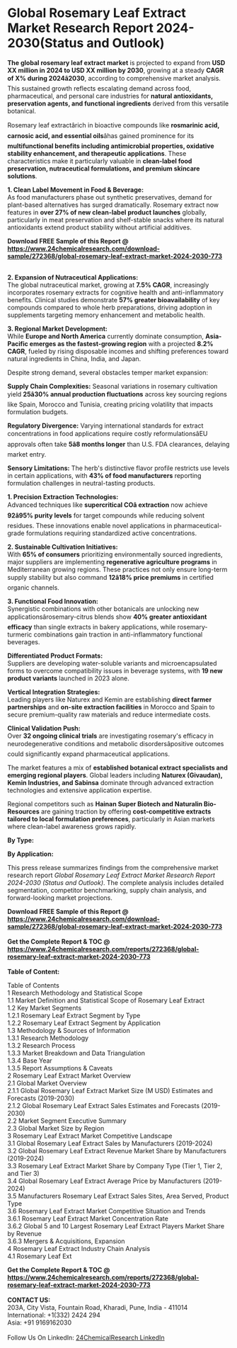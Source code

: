 <h1>Global Rosemary Leaf Extract Market Research Report 2024-2030(Status and Outlook)</h1><p><strong>The global rosemary leaf extract market</strong> is projected to expand from <strong>USD XX million in 2024 to USD XX million by 2030</strong>, growing at a steady <strong>CAGR of X% during 2024â2030</strong>, according to comprehensive market analysis. This sustained growth reflects escalating demand across food, pharmaceutical, and personal care industries for <strong>natural antioxidants, preservation agents, and functional ingredients</strong> derived from this versatile botanical.</p><p>Rosemary leaf extractârich in bioactive compounds like <strong>rosmarinic acid, carnosic acid, and essential oils</strong>âhas gained prominence for its <strong>multifunctional benefits including antimicrobial properties, oxidative stability enhancement, and therapeutic applications</strong>. These characteristics make it particularly valuable in <strong>clean-label food preservation, nutraceutical formulations, and premium skincare solutions</strong>.</p><p><strong>1. Clean Label Movement in Food &amp; Beverage:</strong><br>
As food manufacturers phase out synthetic preservatives, demand for plant-based alternatives has surged dramatically. Rosemary extract now features in <strong>over 27% of new clean-label product launches</strong> globally, particularly in meat preservation and shelf-stable snacks where its natural antioxidants extend product stability without artificial additives.</p><div><b>Download FREE Sample of this Report @ 
            <a href="https://www.24chemicalresearch.com/download-sample/272368/global-rosemary-leaf-extract-market-2024-2030-773">
            https://www.24chemicalresearch.com/download-sample/272368/global-rosemary-leaf-extract-market-2024-2030-773</a></b></div><br><p><strong>2. Expansion of Nutraceutical Applications:</strong><br>
The global nutraceutical market, growing at <strong>7.5% CAGR</strong>, increasingly incorporates rosemary extracts for cognitive health and anti-inflammatory benefits. Clinical studies demonstrate <strong>57% greater bioavailability</strong> of key compounds compared to whole herb preparations, driving adoption in supplements targeting memory enhancement and metabolic health.</p><p><strong>3. Regional Market Development:</strong><br>
While <strong>Europe and North America</strong> currently dominate consumption, <strong>Asia-Pacific emerges as the fastest-growing region</strong> with a projected <strong>8.2% CAGR</strong>, fueled by rising disposable incomes and shifting preferences toward natural ingredients in China, India, and Japan.</p><p>Despite strong demand, several obstacles temper market expansion:</p><p><strong>Supply Chain Complexities:</strong> Seasonal variations in rosemary cultivation yield <strong>25â30% annual production fluctuations</strong> across key sourcing regions like Spain, Morocco and Tunisia, creating pricing volatility that impacts formulation budgets.</p><p><strong>Regulatory Divergence:</strong> Varying international standards for extract concentrations in food applications require costly reformulationsâEU approvals often take <strong>5â8 months longer</strong> than U.S. FDA clearances, delaying market entry.</p><p><strong>Sensory Limitations:</strong> The herb's distinctive flavor profile restricts use levels in certain applications, with <strong>43% of food manufacturers</strong> reporting formulation challenges in neutral-tasting products.</p><p><strong>1. Precision Extraction Technologies:</strong><br>
Advanced techniques like <strong>supercritical COâ extraction</strong> now achieve <strong>92â95% purity levels</strong> for target compounds while reducing solvent residues. These innovations enable novel applications in pharmaceutical-grade formulations requiring standardized active concentrations.</p><p><strong>2. Sustainable Cultivation Initiatives:</strong><br>
With <strong>65% of consumers</strong> prioritizing environmentally sourced ingredients, major suppliers are implementing <strong>regenerative agriculture programs</strong> in Mediterranean growing regions. These practices not only ensure long-term supply stability but also command <strong>12â18% price premiums</strong> in certified organic channels.</p><p><strong>3. Functional Food Innovation:</strong><br>
Synergistic combinations with other botanicals are unlocking new applicationsârosemary-citrus blends show <strong>40% greater antioxidant efficacy</strong> than single extracts in bakery applications, while rosemary-turmeric combinations gain traction in anti-inflammatory functional beverages.</p><p><strong>Differentiated Product Formats:</strong><br>
    Suppliers are developing water-soluble variants and microencapsulated forms to overcome compatibility issues in beverage systems, with <strong>19 new product variants</strong> launched in 2023 alone.</p><p><strong>Vertical Integration Strategies:</strong><br>
    Leading players like Naturex and Kemin are establishing <strong>direct farmer partnerships</strong> and <strong>on-site extraction facilities</strong> in Morocco and Spain to secure premium-quality raw materials and reduce intermediate costs.</p><p><strong>Clinical Validation Push:</strong><br>
    Over <strong>32 ongoing clinical trials</strong> are investigating rosemary's efficacy in neurodegenerative conditions and metabolic disordersâpositive outcomes could significantly expand pharmaceutical applications.</p><p>The market features a mix of <strong>established botanical extract specialists and emerging regional players</strong>. Global leaders including <strong>Naturex (Givaudan), Kemin Industries, and Sabinsa</strong> dominate through advanced extraction technologies and extensive application expertise.</p><p>Regional competitors such as <strong>Hainan Super Biotech and Naturalin Bio-Resources</strong> are gaining traction by offering <strong>cost-competitive extracts tailored to local formulation preferences</strong>, particularly in Asian markets where clean-label awareness grows rapidly.</p><p><strong>By Type:</strong></p><p><strong>By Application:</strong></p><p>This press release summarizes findings from the comprehensive market research report <em>Global Rosemary Leaf Extract Market Research Report 2024-2030 (Status and Outlook)</em>. The complete analysis includes detailed segmentation, competitor benchmarking, supply chain analysis, and forward-looking market projections.</p><div><b>Download FREE Sample of this Report @ 
            <a href="https://www.24chemicalresearch.com/download-sample/272368/global-rosemary-leaf-extract-market-2024-2030-773">
            https://www.24chemicalresearch.com/download-sample/272368/global-rosemary-leaf-extract-market-2024-2030-773</a></b></div><br><div><b>Get the Complete Report & TOC @ 
            <a href="https://www.24chemicalresearch.com/reports/272368/global-rosemary-leaf-extract-market-2024-2030-773">
            https://www.24chemicalresearch.com/reports/272368/global-rosemary-leaf-extract-market-2024-2030-773</a></b></div><br>
            <b>Table of Content:</b><p>Table of Contents<br />
1 Research Methodology and Statistical Scope<br />
1.1 Market Definition and Statistical Scope of Rosemary Leaf Extract<br />
1.2 Key Market Segments<br />
1.2.1 Rosemary Leaf Extract Segment by Type<br />
1.2.2 Rosemary Leaf Extract Segment by Application<br />
1.3 Methodology & Sources of Information<br />
1.3.1 Research Methodology<br />
1.3.2 Research Process<br />
1.3.3 Market Breakdown and Data Triangulation<br />
1.3.4 Base Year<br />
1.3.5 Report Assumptions & Caveats<br />
2 Rosemary Leaf Extract Market Overview<br />
2.1 Global Market Overview<br />
2.1.1 Global Rosemary Leaf Extract Market Size (M USD) Estimates and Forecasts (2019-2030)<br />
2.1.2 Global Rosemary Leaf Extract Sales Estimates and Forecasts (2019-2030)<br />
2.2 Market Segment Executive Summary<br />
2.3 Global Market Size by Region<br />
3 Rosemary Leaf Extract Market Competitive Landscape<br />
3.1 Global Rosemary Leaf Extract Sales by Manufacturers (2019-2024)<br />
3.2 Global Rosemary Leaf Extract Revenue Market Share by Manufacturers (2019-2024)<br />
3.3 Rosemary Leaf Extract Market Share by Company Type (Tier 1, Tier 2, and Tier 3)<br />
3.4 Global Rosemary Leaf Extract Average Price by Manufacturers (2019-2024)<br />
3.5 Manufacturers Rosemary Leaf Extract Sales Sites, Area Served, Product Type<br />
3.6 Rosemary Leaf Extract Market Competitive Situation and Trends<br />
3.6.1 Rosemary Leaf Extract Market Concentration Rate<br />
3.6.2 Global 5 and 10 Largest Rosemary Leaf Extract Players Market Share by Revenue<br />
3.6.3 Mergers & Acquisitions, Expansion<br />
4 Rosemary Leaf Extract Industry Chain Analysis<br />
4.1 Rosemary Leaf Ext</p><div><b>Get the Complete Report & TOC @ 
            <a href="https://www.24chemicalresearch.com/reports/272368/global-rosemary-leaf-extract-market-2024-2030-773">
            https://www.24chemicalresearch.com/reports/272368/global-rosemary-leaf-extract-market-2024-2030-773</a></b></div><br><b>CONTACT US:</b><br>
            203A, City Vista, Fountain Road, Kharadi, Pune, India - 411014<br>
            International: +1(332) 2424 294<br>
            Asia: +91 9169162030 <br><br>
            Follow Us On LinkedIn: <a href="https://www.linkedin.com/company/24chemicalresearch/">24ChemicalResearch LinkedIn</a>